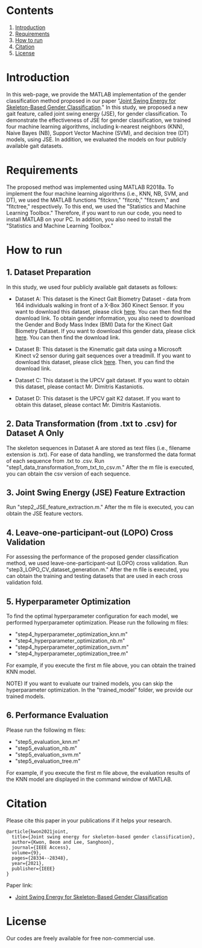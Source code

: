 # Contents
1. [Introduction](Introduction)
2. [Requirements](Requirements)
3. [How to run](How-to-run)
4. [Citation](Citation)
5. [License](License)

# Introduction

In this web-page, we provide the MATLAB implementation of the gender classification method proposed in our paper "[Joint Swing Energy for Skeleton-Based Gender Classification](https://doi.org/10.1109/ACCESS.2021.3058745)." In this study, we proposed a new gait feature, called joint swing energy (JSE), for gender classification. To demonstrate the effectiveness of JSE for gender classification, we trained four machine learning algorithms, including k-nearest neighbors (KNN), Naive Bayes (NB), Support Vector Machine (SVM), and decision tree (DT) models, using JSE. In addition, we evaluated the models on four publicly available gait datasets.

# Requirements

The proposed method was implemented using MATLAB R2018a. To implement the four machine learning algorithms (i.e., KNN, NB, SVM, and DT), we used the MATLAB functions "fitcknn," "fitcnb," "fitcsvm," and "fitctree," respectively. To this end, we used the "Statistics and Machine Learning Toolbox." Therefore, if you want to run our code, you need to install MATLAB on your PC. In addition, you also need to install the "Statistics and Machine Learning Toolbox."

# How to run

## 1. Dataset Preparation

In this study, we used four publicly available gait datasets as follows:
* Dataset A: This dataset is the Kinect Gait Biometry Dataset - data from 164 individuals walking in front of a X-Box 360 Kinect Sensor. If you want to download this dataset, please click [here](https://www.researchgate.net/publication/275023745_Kinect_Gait_Biometry_Dataset_-_data_from_164_individuals_walking_in_front_of_a_X-Box_360_Kinect_Sensor). You can then find the download link. To obtain gender information, you also need to download the Gender and Body Mass Index (BMI) Data for the Kinect Gait Biometry Dataset. If you want to download this gender data, please click [here](https://www.researchgate.net/publication/308929259_Gender_and_Body_Mass_Index_BMI_Data_for_Kinect_Gait_Biometry_Dataset_-_data_from_164_individuals_walking_in_front_of_a_X-Box_360_Kinect_Sensor). You can then find the download link.

* Dataset B: This dataset is the Kinematic gait data using a Microsoft Kinect v2 sensor during gait sequences over a treadmill. If you want to download this dataset, please click [here](https://ieee-dataport.org/open-access/kinematic-gait-data-using-microsoft-kinect-v2-sensor-during-gait-sequences-over). Then, you can find the download link.

* Dataset C: This dataset is the UPCV gait dataset. If you want to obtain this dataset, please contact Mr. Dimitris Kastaniotis.

* Dataset D: This dataset is the UPCV gait K2 dataset. If you want to obtain this dataset, please contact Mr. Dimitris Kastaniotis.

## 2. Data Transformation (from .txt to .csv) for Dataset A Only

The skeleton sequences in Dataset A are stored as text files (i.e., filename extension is .txt). For ease of data handling, we transformed the data format of each sequence from .txt to .csv. Run "step1_data_transformation_from_txt_to_csv.m." After the m file is executed, you can obtain the csv version of each sequence.

## 3. Joint Swing Energy (JSE) Feature Extraction

Run "step2_JSE_feature_extraction.m." After the m file is executed, you can obtain the JSE feature vectors.

## 4. Leave-one-participant-out (LOPO) Cross Validation

For assessing the performance of the proposed gender classification method, we used leave-one-participant-out (LOPO) cross validation. Run "step3_LOPO_CV_dataset_generation.m." After the m file is executed, you can obtain the training and testing datasets that are used in each cross validation fold.


## 5. Hyperparameter Optimization

To find the optimal hyperparameter configuration for each model, we performed hyperparameter optimization. Please run the following m files:
* "step4_hyperparameter_optimization_knn.m"
* "step4_hyperparameter_optimization_nb.m"
* "step4_hyperparameter_optimization_svm.m"
* "step4_hyperparameter_optimization_tree.m"

For example, if you execute the first m file above, you can obtain the trained KNN model.

NOTE) If you want to evaluate our trained models, you can skip the hyperparameter optimization. In the "trained_model" folder, we provide our trained models.

## 6. Performance Evaluation

Please run the following m files:

* "step5_evaluation_knn.m"
* "step5_evaluation_nb.m"
* "step5_evaluation_svm.m"
* "step5_evaluation_tree.m"

For example, if you execute the first m file above, the evaluation results of the KNN model are displayed in the command window of MATLAB.

# Citation

Please cite this paper in your publications if it helps your research.

```
@article{kwon2021joint,
  title={Joint swing energy for skeleton-based gender classification},
  author={Kwon, Beom and Lee, Sanghoon},
  journal={IEEE Access},
  volume={9},
  pages={28334--28348},
  year={2021},
  publisher={IEEE}
}
```
Paper link:
* [Joint Swing Energy for Skeleton-Based Gender Classification](https://doi.org/10.1109/ACCESS.2021.3058745)

# License

Our codes are freely available for free non-commercial use.
